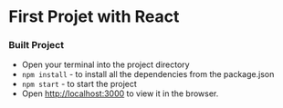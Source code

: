 # First Projet with React

### Built Project
* Open your terminal into the project directory 
* `npm install` - to install all the dependencies from the package.json
* `npm start` - to start the project
* Open [http://localhost:3000](http://localhost:3000) to view it in the browser.



